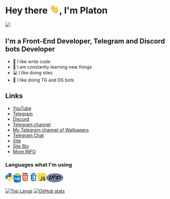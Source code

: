<h1>
   Hey there <img src="./img/hi.gif" width="30px">, I'm Platon
</h1>

![](https://komarev.com/ghpvc/?username=Master-Stroke)

## I'm a Front-End Developer, Telegram and Discord bots Developer
- 💪 I like write code
- 🥅 I am constantly learning new things
- 💻 I like doing sites
- 🤖 I like doing TG and DS bots

## Links
- [YouTube](https://www.youtube.com/channel/UCi6nEt6RZ6t6Il3SHkPuaVA)
- [Telegram](https://t.me/MasterStroke777)
- [Discord](https://klondikeprogrammers.ga/discord)
- [Telegram channel](https://t.me/official_programmerchannel)
- [My Telegram channel of Wallpapers](https://t.me/https://t.me/cool_wallpapers01)
- [Telegram Chat](https://t.me/official_programmerchat)
- [Site](http://klondikeprogrammers.ga)
- [Site Bio](https://Master-Stroke.github.io)
- [More INFO](https://t.me/official_MasterStroke777)

### Languages what I'm using
<img align="left" alt="" width="26px" src="./img/programming_language/python.png" />
<img align="left" alt="" width="23px" src="./img/programming_language/sql.png" />
<img align="left" alt="HTML5" width="26px" src="./img/programming_language/html.png" />
<img align="left" alt="CSS3" width="26px" src="./img/programming_language/css.png" />
<img align="left" alt="JavaScript" width="26px" src="./img/programming_language/js.png" />
<img align="left" alt="" width="55px" src="./img/programming_language/php.png" />

<br />
<br />

[![Top Langs](https://github-readme-stats.vercel.app/api/top-langs/?username=Master-Stroke&show_icons=true&theme=gruvbox&border_radius=10&hide_border=true&hide_title=false&langs_count=100&layout=compact)](https://github.com/Master-Stroke)
[![GitHub stats](https://github-readme-stats.vercel.app/api?username=Master-Stroke&count_private=true&show_icons=true&theme=dracula&border_radius=10&hide_border=true&hide_title=true)](https://github.com/Master-Stroke)
